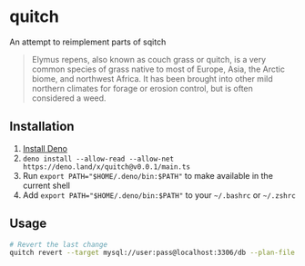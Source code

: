 # quitch

An attempt to reimplement parts of sqitch

> Elymus repens, also known as couch grass or quitch, is a very common species
> of grass native to most of Europe, Asia, the Arctic biome, and northwest
> Africa. It has been brought into other mild northern climates for forage or
> erosion control, but is often considered a weed.

## Installation

1. [Install Deno](https://docs.deno.com/runtime/manual)
2. `deno install --allow-read --allow-net https://deno.land/x/quitch@v0.0.1/main.ts`
3. Run `export PATH="$HOME/.deno/bin:$PATH"` to make available in the current shell
4. Add `export PATH="$HOME/.deno/bin:$PATH"` to your `~/.bashrc` or `~/.zshrc`

## Usage
```bash
# Revert the last change
quitch revert --target mysql://user:pass@localhost:3306/db --plan-file ../some-db/sqitch.plan
```
